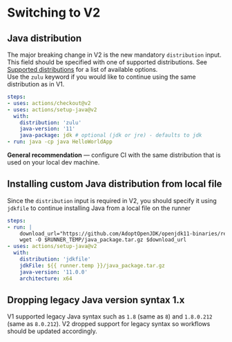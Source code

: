 # Switching to V2
## Java distribution
The major breaking change in V2 is the new mandatory `distribution` input. This field should be specified with one of supported distributions. See [Supported distributions](../README.md#Supported-distributions) for a list of available options.  
Use the `zulu` keyword if you would like to continue using the same distribution as in V1.
```yaml
steps:
- uses: actions/checkout@v2
- uses: actions/setup-java@v2
  with:
    distribution: 'zulu'
    java-version: '11'
    java-package: jdk # optional (jdk or jre) - defaults to jdk
- run: java -cp java HelloWorldApp
```

**General recommendation** — configure CI with the same distribution that is used on your local dev machine.

## Installing custom Java distribution from local file
Since the `distribution` input is required in V2, you should specify it using `jdkfile` to continue installing Java from a local file on the runner
```yaml
steps:
- run: |
    download_url="https://github.com/AdoptOpenJDK/openjdk11-binaries/releases/download/jdk-11.0.10%2B9/OpenJDK11U-jdk_x64_linux_hotspot_11.0.10_9.tar.gz"
    wget -O $RUNNER_TEMP/java_package.tar.gz $download_url
- uses: actions/setup-java@v2
  with:
    distribution: 'jdkfile'
    jdkFile: ${{ runner.temp }}/java_package.tar.gz
    java-version: '11.0.0'
    architecture: x64
```

## Dropping legacy Java version syntax 1.x
V1 supported legacy Java syntax such as `1.8` (same as `8`) and `1.8.0.212` (same as `8.0.212`). 
V2 dropped support for legacy syntax so workflows should be updated accordingly. 

